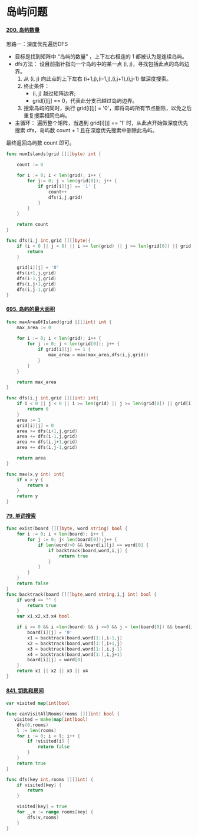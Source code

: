 # 岛屿问题

#### [200. 岛屿数量](https://leetcode-cn.com/problems/number-of-islands/)

思路一：深度优先遍历DFS

- 目标是找到矩阵中 “岛屿的数量” ，上下左右相连的 1 都被认为是连续岛屿。
- dfs方法： 设目前指针指向一个岛屿中的某一点 (i, j)，寻找包括此点的岛屿边界。
  1. 从 (i, j) 向此点的上下左右 (i+1,j),(i-1,j),(i,j+1),(i,j-1) 做深度搜索。
  2. 终止条件：
     - (i, j) 越过矩阵边界;
     - grid[i]\[j] == 0，代表此分支已越过岛屿边界。
  3. 搜索岛屿的同时，执行 grid[i]\[j] = '0'，即将岛屿所有节点删除，以免之后重复搜索相同岛屿。
- 主循环：
  遍历整个矩阵，当遇到 grid[i\][j] == '1' 时，从此点开始做深度优先搜索 dfs，岛屿数 count + 1 且在深度优先搜索中删除此岛屿。

最终返回岛屿数 count 即可。

```go
func numIslands(grid [][]byte) int {

    count := 0 

    for i := 0; i < len(grid); i++ {
        for j:= 0; j < len(grid[0]); j++ {
            if grid[i][j] == '1' {
                count++
                dfs(i,j,grid)
            }
        }
    }

    return count
}

func dfs(i,j int,grid [][]byte){
    if (i < 0 || j < 0) || i >= len(grid) || j >= len(grid[0]) || grid[i][j] == '0' {
        return 
    }

    grid[i][j] = '0'
    dfs(i+1,j,grid)
    dfs(i-1,j,grid)
    dfs(i,j+1,grid)
    dfs(i,j-1,grid)
}
```

#### [695. 岛屿的最大面积](https://leetcode-cn.com/problems/max-area-of-island/)

```go
func maxAreaOfIsland(grid [][]int) int {
    max_area := 0
    
    for i := 0; i < len(grid); i++ {
        for j := 0; j < len(grid[0]); j++ {
            if grid[i][j] == 1 {
                max_area = max(max_area,dfs(i,j,grid))
            }
        }
    }

    return max_area
}

func dfs(i,j int,grid [][]int) int{
    if i < 0 || j < 0 || i >= len(grid) || j >= len(grid[0]) || grid[i][j] == 0 {
        return 0
    }
    area := 1
    grid[i][j] = 0
    area += dfs(i+1,j,grid)
    area += dfs(i-1,j,grid)
    area += dfs(i,j+1,grid)
    area += dfs(i,j-1,grid)

    return area
}

func max(x,y int) int{
    if x > y {
        return x 
    }
    return y 
}
```



#### [79. 单词搜索](https://leetcode.cn/problems/word-search/)

```go
func exist(board [][]byte, word string) bool {
    for i := 0; i < len(board); i++ {
        for j := 0; j< len(board[0]);j++ {
            if len(word)>0 && board[i][j] == word[0] {
                if backtrack(board,word,i,j) {
                    return true
                }   
            }
        }
    } 
    return false 
}
func backtrack(board [][]byte,word string,i,j int) bool {
    if word == "" {
        return true
    }
    var x1,x2,x3,x4 bool

    if i >= 0 && i <len(board) && j >=0 && j < len(board[0]) && board[i][j] == word[0]{
        board[i][j] = '0'
        x1 = backtrack(board,word[1:],i-1,j)
        x2 = backtrack(board,word[1:],i+1,j)
        x3 = backtrack(board,word[1:],i,j-1)
        x4 = backtrack(board,word[1:],i,j+1)
        board[i][j] = word[0]
    }
    return x1 || x2 || x3 || x4
}
```



#### [841. 钥匙和房间](https://leetcode.cn/problems/keys-and-rooms/)

```go
var visited map[int]bool

func canVisitAllRooms(rooms [][]int) bool {
   visited = make(map[int]bool)
    dfs(0,rooms)
    l := len(rooms)
    for i := 0; i < l; i++ {
        if !visited[i] {
            return false
        }
    }
    return true
}

func dfs(key int,rooms [][]int) {
    if visited[key] {
        return
    }

    visited[key] = true
    for _,v := range rooms[key] {
        dfs(v,rooms)
    }
}
```

